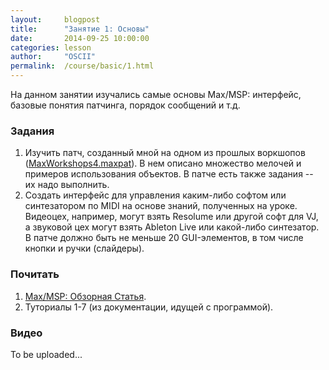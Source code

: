 ```yaml
---
layout:     blogpost
title:      "Занятие 1: Основы"
date:       2014-09-25 10:00:00
categories: lesson
author:     "OSCII"
permalink:  /course/basic/1.html
---
```


На данном занятии изучались самые основы Max/MSP: интерфейс, базовые понятия патчинга, порядок сообщений и т.д.

### Задания

1. Изучить патч, созданный мной на одном из прошлых воркшопов ([MaxWorkshops4.maxpat](/f/course/MaxWorkshops4.maxpat)). В нем описано множество мелочей и примеров использования объектов. В патче есть также задания -- их надо выполнить.
2. Создать интерфейс для управления каким-либо софтом или синтезатором по MIDI на основе знаний, полученных на уроке. Видеоцех, например, могут взять Resolume или другой софт для VJ, а звуковой цех могут взять Ableton Live или какой-либо синтезатор. В патче должно быть не меньше 20 GUI-элементов, в том числе кнопки и ручки (слайдеры).

### Почитать

1. [Max/MSP: Обзорная Статья](/getting-into-maxmsp.html).
2. Туториалы 1-7 (из документации, идущей с программой).

### Видео

To be uploaded...
